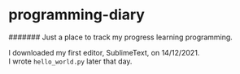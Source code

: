 # programming-diary
####### Just a place to track my progress learning programming.<br/> 

I downloaded my first editor, SublimeText, on 14/12/2021.  
I wrote `hello_world.py` later that day.
